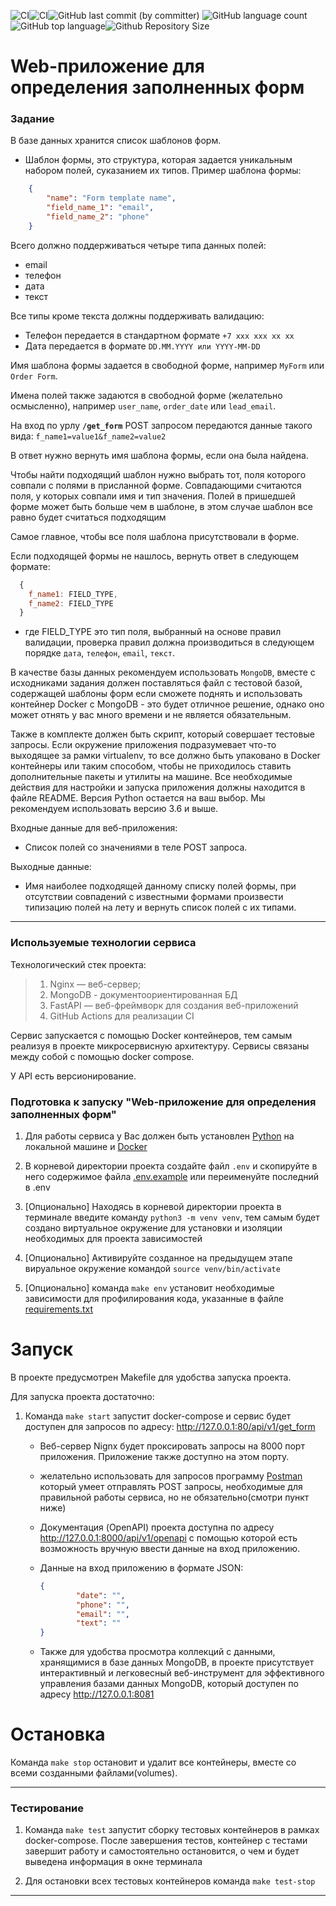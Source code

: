 ![CI](https://github.com/brivazz/leadHit_tz/actions/workflows/tests.yml/badge.svg)![CI](https://github.com/brivazz/leadHit_tz/actions/workflows/code-checker.yml/badge.svg)![GitHub last commit (by committer)](https://img.shields.io/github/last-commit/brivazz/leadHit_tz)
![GitHub language count](https://img.shields.io/github/languages/count/brivazz/leadHit_tz)![GitHub top language](https://img.shields.io/github/languages/top/brivazz/leadHit_tz)![Github Repository Size](https://img.shields.io/github/repo-size/brivazz/leadHit_tz)

# Web-приложение для определения заполненных форм

### Задание

В базе данных хранится список шаблонов форм.

- Шаблон формы, это структура, которая задается уникальным набором полей, суказанием их типов.
Пример шаблона формы:

```json
    {
        "name": "Form template name",
        "field_name_1": "email",
        "field_name_2": "phone"
    }
```

Всего должно поддерживаться четыре типа данных полей:

- email
- телефон
- дата
- текст

Все типы кроме текста должны поддерживать валидацию:

- Телефон передается в стандартном формате `+7 xxx xxx xx xx`
- Дата передается в формате `DD.MM.YYYY или YYYY-MM-DD`

Имя шаблона формы задается в свободной форме, например `MyForm` или `Order Form`.

Имена полей также задаются в свободной форме (желательно осмысленно), например `user_name`, `order_date` или `lead_email`.

На вход по урлу **`/get_form`** POST запросом передаются данные такого вида:
`f_name1=value1&f_name2=value2`

В ответ нужно вернуть имя шаблона формы, если она была найдена.

Чтобы найти подходящий шаблон нужно выбрать тот, поля которого совпали с полями
в присланной форме. Совпадающими считаются поля, у которых совпали имя и тип
значения. Полей в пришедшей форме может быть больше чем в шаблоне, в этом случае шаблон все равно будет считаться подходящим

 Самое главное, чтобы все поля шаблона присутствовали в форме.

Если подходящей формы не нашлось, вернуть ответ в следующем формате:

```js
  {
    f_name1: FIELD_TYPE,
    f_name2: FIELD_TYPE
  }
```

- где FIELD_TYPE это тип поля, выбранный на основе правил валидации, проверка
правил должна производиться в следующем порядке `дата`, `телефон`, `email`, `текст`.

В качестве базы данных рекомендуем использовать `MongoDB`, вместе с исходниками
задания должен поставляться файл с тестовой базой, содержащей шаблоны форм
если сможете поднять и использовать контейнер Docker с MongoDB - это будет
отличное решение, однако оно может отнять у вас много времени и не является
обязательным.

Также в комплекте должен быть скрипт, который совершает тестовые запросы. Если
окружение приложения подразумевает что-то выходящее за рамки virtualenv, то все
должно быть упаковано в Docker контейнеры или таким способом, чтобы не
приходилось ставить дополнительные пакеты и утилиты на машине. Все необходимые
действия для настройки и запуска приложения должны находится в файле README.
Версия Python остается на ваш выбор. Мы рекомендуем использовать версию 3.6 и
выше.

Входные данные для веб-приложения:

- Список полей со значениями в теле POST запроса.

Выходные данные:

- Имя наиболее подходящей данному списку полей формы, при отсутствии совпадений
с известными формами произвести типизацию полей на лету и вернуть список полей с
их типами.

***

### Используемые технологии сервиса

Технологический стек проекта:

> 1. Nginx — веб-сервер;
> 2. MongoDB - документоориентированная БД
> 3. FastAPI — веб-фреймворк для создания веб-приложений
> 4. GitHub Actions для реализации CI

Сервис запускается с помощью Docker контейнеров, тем самым реализуя в проекте микросервисную архитектуру. Сервисы связаны между собой с помощью docker compose.

У API есть версионирование.

### Подготовка к запуску "Web-приложение для определения заполненных форм"

1. Для работы сервиса у Вас должен быть установлен [Python](https://www.python.org/) на локальной машине и [Docker](https://www.docker.com/)

2. В корневой директории проекта создайте файл `.env` и скопируйте в него содержимое файла [.env.example](https://github.com/brivazz/leadHit_tz/blob/main/.env.example) или переименуйте последний в .env

3. [Опционально] Находясь в корневой директории проекта в терминале введите команду `python3 -m venv venv`, тем самым будет создано виртуальное окружение для установки и изоляции необходимых для проекта зависимостей

4. [Опционально] Активируйте созданное на предыдущем этапе вируальное окружение командой `source venv/bin/activate`

5. [Опционально] команда `make env` установит необходимые зависимости для профилирования кода, указанные в файле [requirements.txt](https://github.com/brivazz/leadHit_tz/blob/main/requirements.txt)

# Запуск

В проекте предусмотрен Makefile для удобства запуска проекта.

Для запуска проекта достаточно:

1. Команда `make start` запустит docker-compose и сервис будет доступен для запросов по адресу: <http://127.0.0.1:80/api/v1/get_form>
   - Веб-сервер Nignx будет проксировать запросы на 8000 порт приложения. Приложение также доступно на этом порту.
   - желательно использовать для запросов программу [Postman](https://www.postman.com/) который умеет отправлять POST запросы, необходимые для правильной работы сервиса, но не обязательно(смотри пункт ниже)
   - Документация (OpenAPI) проекта доступна по адресу <http://127.0.0.1:8000/api/v1/openapi> с помощью которой есть возможность вручную ввести данные на вход приложению.
   - Данные на вход приложению в формате JSON:

        ```json
        {
                "date": "",
                "phone": "",
                "email": "",
                "text": ""
        }
        ```

   - Также для удобства просмотра коллекций с данными, хранящимися в базе данных MongoDB, в проекте присутствует интерактивный и легковесный веб-инструмент для эффективного управления базами данных MongoDB, который доступен по адресу <http://127.0.0.1:8081>

# Остановка

Команда `make stop` остановит и удалит все контейнеры, вместе со всеми созданными файлами(volumes).

***

### Тестирование

1. Команда `make test` запустит сборку тестовых контейнеров в рамках docker-compose. После завершения тестов, контейнер с тестами завершит работу и самостоятельно остановится, о чем и будет выведена информация в окне терминала

2. Для остановки всех тестовых контейнеров команда `make test-stop`

***
